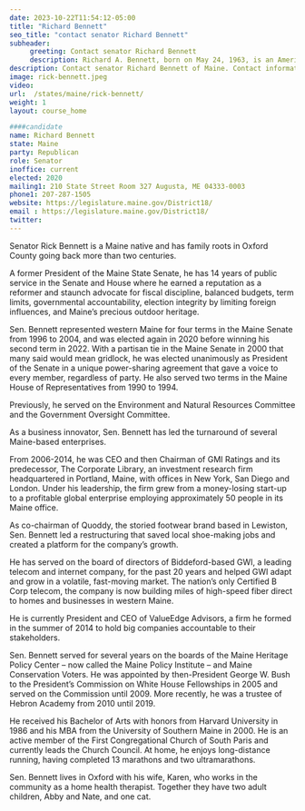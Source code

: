 ```yaml
---
date: 2023-10-22T11:54:12-05:00
title: "Richard Bennett"
seo_title: "contact senator Richard Bennett"
subheader:
     greeting: Contact senator Richard Bennett
     description: Richard A. Bennett, born on May 24, 1963, is an American politician hailing from the state of Maine. He serves as a dedicated member of the Maine Senate, representing the 19th district.
description: Contact senator Richard Bennett of Maine. Contact information for Richard Bennett includes email address, phone number, and mailing address.
image: rick-bennett.jpeg
video:
url:  /states/maine/rick-bennett/
weight: 1
layout: course_home

####candidate
name: Richard Bennett
state: Maine
party: Republican
role: Senator
inoffice: current
elected: 2020
mailing1: 210 State Street Room 327 Augusta, ME 04333-0003
phone1: 207-287-1505
website: https://legislature.maine.gov/District18/
email : https://legislature.maine.gov/District18/
twitter:
---
```


Senator Rick Bennett is a Maine native and has family roots in Oxford County going back more than two centuries.

A former President of the Maine State Senate, he has 14 years of public service in the Senate and House where he earned a reputation as a reformer and staunch advocate for fiscal discipline, balanced budgets, term limits, governmental accountability, election integrity by limiting foreign influences, and Maine’s precious outdoor heritage.

Sen. Bennett represented western Maine for four terms in the Maine Senate from 1996 to 2004, and was elected again in 2020 before winning his second term in 2022. With a partisan tie in the Maine Senate in 2000 that many said would mean gridlock, he was elected unanimously as President of the Senate in a unique power-sharing agreement that gave a voice to every member, regardless of party. He also served two terms in the Maine House of Representatives from 1990 to 1994.

Previously, he served on the Environment and Natural Resources Committee and the Government Oversight Committee.

As a business innovator, Sen. Bennett has led the turnaround of several Maine-based enterprises.

From 2006-2014, he was CEO and then Chairman of GMI Ratings and its predecessor, The Corporate Library, an investment research firm headquartered in Portland, Maine, with offices in New York, San Diego and London. Under his leadership, the firm grew from a money-losing start-up to a profitable global enterprise employing approximately 50 people in its Maine office.

As co-chairman of Quoddy, the storied footwear brand based in Lewiston, Sen. Bennett led a restructuring that saved local shoe-making jobs and created a platform for the company’s growth.

He has served on the board of directors of Biddeford-based GWI, a leading telecom and internet company, for the past 20 years and helped GWI adapt and grow in a volatile, fast-moving market. The nation’s only Certified B Corp telecom, the company is now building miles of high-speed fiber direct to homes and businesses in western Maine.

​He is currently President and CEO of ValueEdge Advisors, a firm he formed in the summer of 2014 to hold big companies accountable to their stakeholders.

Sen. Bennett served for several years on the boards of the Maine Heritage Policy Center – now called the Maine Policy Institute – and Maine Conservation Voters. He was appointed by then-President George W. Bush to the President’s Commission on White House Fellowships in 2005 and served on the Commission until 2009. More recently, he was a trustee of Hebron Academy from 2010 until 2019.

​​He received his Bachelor of Arts with honors from Harvard University in 1986 and his MBA from the University of Southern Maine in 2000. He is an active member of the First Congregational Church of South Paris and currently leads the Church Council. At home, he enjoys long-distance running, having completed 13 marathons and two ultramarathons.

Sen. Bennett lives in Oxford with his wife, Karen, who works in the community as a home health therapist. Together they have two adult children, Abby and Nate, and one cat.
